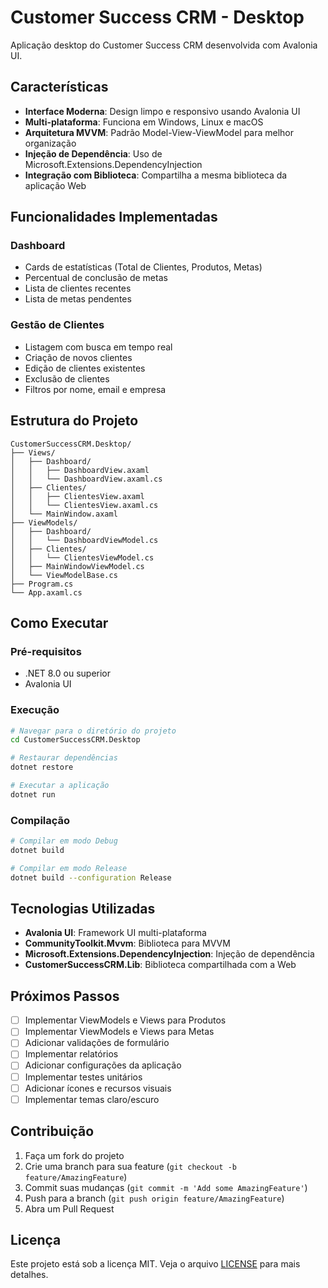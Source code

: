 # Customer Success CRM - Desktop

Aplicação desktop do Customer Success CRM desenvolvida com Avalonia UI.

## Características

- **Interface Moderna**: Design limpo e responsivo usando Avalonia UI
- **Multi-plataforma**: Funciona em Windows, Linux e macOS
- **Arquitetura MVVM**: Padrão Model-View-ViewModel para melhor organização
- **Injeção de Dependência**: Uso de Microsoft.Extensions.DependencyInjection
- **Integração com Biblioteca**: Compartilha a mesma biblioteca da aplicação Web

## Funcionalidades Implementadas

### Dashboard
- Cards de estatísticas (Total de Clientes, Produtos, Metas)
- Percentual de conclusão de metas
- Lista de clientes recentes
- Lista de metas pendentes

### Gestão de Clientes
- Listagem com busca em tempo real
- Criação de novos clientes
- Edição de clientes existentes
- Exclusão de clientes
- Filtros por nome, email e empresa

## Estrutura do Projeto

```
CustomerSuccessCRM.Desktop/
├── Views/
│   ├── Dashboard/
│   │   ├── DashboardView.axaml
│   │   └── DashboardView.axaml.cs
│   ├── Clientes/
│   │   ├── ClientesView.axaml
│   │   └── ClientesView.axaml.cs
│   └── MainWindow.axaml
├── ViewModels/
│   ├── Dashboard/
│   │   └── DashboardViewModel.cs
│   ├── Clientes/
│   │   └── ClientesViewModel.cs
│   ├── MainWindowViewModel.cs
│   └── ViewModelBase.cs
├── Program.cs
└── App.axaml.cs
```

## Como Executar

### Pré-requisitos
- .NET 8.0 ou superior
- Avalonia UI

### Execução
```bash
# Navegar para o diretório do projeto
cd CustomerSuccessCRM.Desktop

# Restaurar dependências
dotnet restore

# Executar a aplicação
dotnet run
```

### Compilação
```bash
# Compilar em modo Debug
dotnet build

# Compilar em modo Release
dotnet build --configuration Release
```

## Tecnologias Utilizadas

- **Avalonia UI**: Framework UI multi-plataforma
- **CommunityToolkit.Mvvm**: Biblioteca para MVVM
- **Microsoft.Extensions.DependencyInjection**: Injeção de dependência
- **CustomerSuccessCRM.Lib**: Biblioteca compartilhada com a Web

## Próximos Passos

- [ ] Implementar ViewModels e Views para Produtos
- [ ] Implementar ViewModels e Views para Metas
- [ ] Adicionar validações de formulário
- [ ] Implementar relatórios
- [ ] Adicionar configurações da aplicação
- [ ] Implementar testes unitários
- [ ] Adicionar ícones e recursos visuais
- [ ] Implementar temas claro/escuro

## Contribuição

1. Faça um fork do projeto
2. Crie uma branch para sua feature (`git checkout -b feature/AmazingFeature`)
3. Commit suas mudanças (`git commit -m 'Add some AmazingFeature'`)
4. Push para a branch (`git push origin feature/AmazingFeature`)
5. Abra um Pull Request

## Licença

Este projeto está sob a licença MIT. Veja o arquivo [LICENSE](../LICENSE) para mais detalhes. 